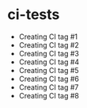 # ci-tests

* Creating CI tag #1
* Creating CI tag #2
* Creating CI tag #3
* Creating CI tag #4
* Creating CI tag #5
* Creating CI tag #6
* Creating CI tag #7
* Creating CI tag #8
